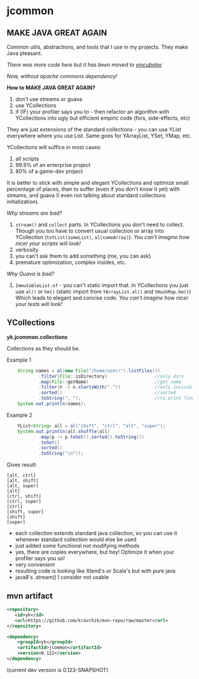# jcommon

## MAKE JAVA GREAT AGAIN

Common utils, abstractions, and tools that I use in my projects. They make Java pleasant.

_There was more code here but it has been moved to [yincubator](https://github.com/kravchik/yincubator)_

_Now, without apache commons dependency!_

**How to MAKE JAVA GREAT AGAIN?**
1. don't use streams or guava
2. use YCollections
3. if (IF) your profiler says you to - then refactor an algorithm with YCollections into ugly but efficient empiric code (fors, side-effects, etc)

They are just extensions of the standard collections - you can use YList everywhere where you use List. Same goes for YArrayList, YSet, YMap, etc.

YCollections will suffice in most cases:
1. all scripts
2. 99.9% of an enterprise project
3. 80% of a game-dev project

It is better to stick with simple and elegant YCollections and optimize small percentage of places, than to suffer (even if you don't know it yet) with streams, and guava (I even not talking about standard collections initialization).

_Why streams are bad?_
1. `stream()` and `collect` parts. In YCollections you don't need to collect. Though you too have to convert usual collection or array into YCollection (`toYList(someList)`, `al(someArray)`). _You can't imagine how nicer your scripts will look!_
2. verbosity
3. you can't ask them to add something (me, you can ask)
4. premature optimization, complex insides, etc.

_Why Guava is bad?_
1. `ImmutableList.of` - you can't static import that. In YCollections you just use `al()` or `hm()` (static import from `YArrayList.al()` and `YHashMap.hm()`) Which leads to elegant and concise code. _You can't imagine how nicer your tests will look!_


## YCollections
**yk.jcommon.collections**

Collections as they should be.

Example 1
```java
    String names = al(new File("/home/user/").listFiles())
            .filter(File::isDirectory)                  //only dirs
            .map(File::getName)                         //get name
            .filter(n -> n.startsWith("."))             //only invisible
            .sorted()                                   //sorted
            .toString(", ");                            //to print fine
    System.out.println(names);
```
Example 2
```java
    YList<String> all = al("shift", "ctrl", "alt", "super");
    System.out.println(all.shuffle(all)
            .map(p -> p.toSet().sorted().toString())
            .toSet()
            .sorted()
            .toString("\n"));
```
Gives result:
```
[alt, ctrl]
[alt, shift]
[alt, super]
[alt]
[ctrl, shift]
[ctrl, super]
[ctrl]
[shift, super]
[shift]
[super]
```

* each collection extends standard java collection, so you can use it whenever standard collection would else be used
* just added some functional not modifying methods
* yes, there are copies everywhere, but hey! Optimize it when your profiler says you so!
* very convenient
* resulting code is looking like Xtend's or Scala's but with pure java
* java8's .stream() I consider not usable

## mvn artifact

```xml
<repository>
   <id>yk</id>
   <url>https://github.com/kravchik/mvn-repo/raw/master</url>
</repository>

<dependency>
    <groupId>yk</groupId>
    <artifactId>jcommon</artifactId>
    <version>0.122</version>
</dependency>
```
(current dev version is 0.123-SNAPSHOT)

